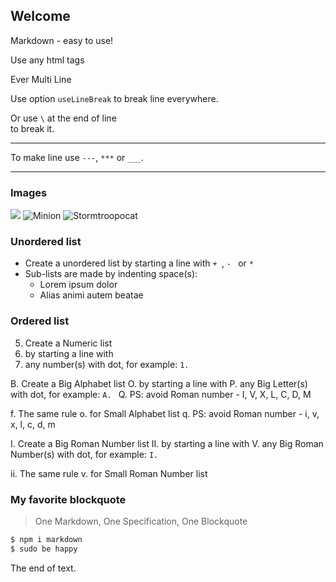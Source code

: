 ## Welcome

Markdown - easy to use!

<p>Use any html tags</p>
<p>Ever
Multi
Line</p>

Use option `useLineBreak` to
break
line
everywhere.

Or use `\` at the end of line \
to break it.

-----

To make line use `---`, `***` or `___`.

***

### Images

![](https://placekitten.com/100/100)
![Minion](https://placekitten.com/110/110)
![Stormtroopocat](https://placekitten.com/120/120 "The Stormtroopocat")

### Unordered list
+ Create a unordered list by starting a line with `+ `, `- ` or `* `
+ Sub-lists are made by indenting space(s):
    + Lorem ipsum dolor
    + Alias animi autem beatae

### Ordered list
5. Create a Numeric list
1. by starting a line with
2. any number(s) with dot, for example: `1. `

B. Create a Big Alphabet list
O. by starting a line with
P. any Big Letter(s) with dot, for example: `A. `
Q. PS: avoid Roman number - I, V, X, L, C, D, M

f. The same rule
o. for Small Alphabet list
q. PS: avoid Roman number - i, v, x, l, c, d, m

I. Create a Big Roman Number list
II. by starting a line with
V. any Big Roman Number(s) with dot, for example: `I. `

ii. The same rule
v. for Small Roman Number list

### My favorite blockquote

> One Markdown, One Specification, One Blockquote

```bash
$ npm i markdown
$ sudo be happy
```

The end of text.
